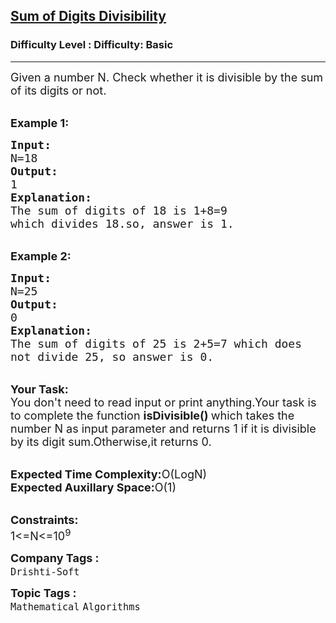 <h2><a href="https://www.geeksforgeeks.org/problems/sum-of-digits-divisibility5311/1?page=1&difficulty=Basic&status=unsolved,attempted&sortBy=accuracy">Sum of Digits Divisibility</a></h2><h3>Difficulty Level : Difficulty: Basic</h3><hr><div class="problems_problem_content__Xm_eO"><p><span style="font-size:18px">Given a number N. Check whether it is divisible by the sum of its digits or not.</span></p>

<p><br>
<span style="font-size:18px"><strong>Example 1:</strong></span></p>

<pre><span style="font-size:18px"><strong>Input:</strong>
N=18
<strong>Output:</strong>
1
<strong>Explanation:</strong>
The sum of digits of 18 is 1+8=9 
which divides 18.so, answer is 1.</span></pre>

<p><br>
<span style="font-size:18px"><strong>Example 2:</strong></span></p>

<pre><span style="font-size:18px"><strong>Input:</strong>
N=25
<strong>Output:</strong>
0
<strong>Explanation:</strong>
The sum of digits of 25 is 2+5=7 which does
not divide 25, so answer is 0.</span></pre>

<p><br>
<span style="font-size:18px"><strong>Your Task:</strong><br>
You don't need to read input or print anything.Your task is to complete the function <strong>isDivisible() </strong>which takes the number N as input parameter and returns 1 if it is divisible by its digit sum.Otherwise,it returns 0.</span></p>

<p><br>
<span style="font-size:18px"><strong>Expected Time Complexity:</strong>O(LogN)<br>
<strong>Expected Auxillary Space:</strong>O(1)</span></p>

<p><br>
<span style="font-size:18px"><strong>Constraints:</strong><br>
1&lt;=N&lt;=10<sup>9</sup>&nbsp;</span></p>
</div><p><span style=font-size:18px><strong>Company Tags : </strong><br><code>Drishti-Soft</code>&nbsp;<br><p><span style=font-size:18px><strong>Topic Tags : </strong><br><code>Mathematical</code>&nbsp;<code>Algorithms</code>&nbsp;